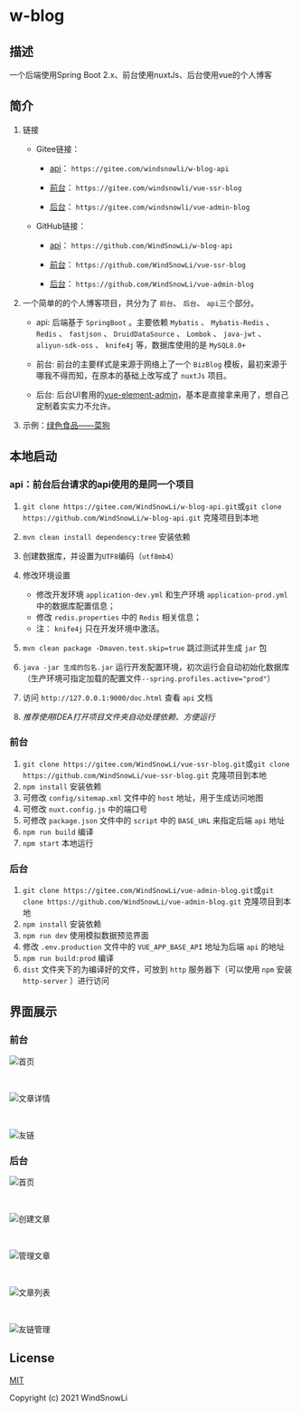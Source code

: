 # w-blog

## 描述

一个后端使用Spring Boot 2.x、前台使用nuxtJs、后台使用vue的个人博客

## 简介

1. 链接
   * Gitee链接：
      * [api](https://gitee.com/windsnowli/w-blog-api)： `https://gitee.com/windsnowli/w-blog-api`

      * [前台](https://gitee.com/windsnowli/vue-ssr-blog)： `https://gitee.com/windsnowli/vue-ssr-blog`

      * [后台](https://gitee.com/windsnowli/vue-admin-blog)： `https://gitee.com/windsnowli/vue-admin-blog`

   * GitHub链接：
      * [api](https://github.com/WindSnowLi/w-blog-api)： `https://github.com/WindSnowLi/w-blog-api`

      * [前台](https://github.com/WindSnowLi/vue-ssr-blog)： `https://github.com/WindSnowLi/vue-ssr-blog`

      * [后台](https://github.com/WindSnowLi/vue-admin-blog)： `https://github.com/WindSnowLi/vue-admin-blog`

2. 一个简单的的个人博客项目，共分为了 `前台`、 `后台`、 `api`三个部分。

   * api: 后端基于 `SpringBoot` 。主要依赖 `Mybatis` 、 `Mybatis-Redis` 、 `Redis` 、 `fastjson` 、 `DruidDataSource` 、 `Lombok` 、 `java-jwt` 、 `aliyun-sdk-oss` 、 `knife4j` 等，数据库使用的是 `MySQL8.0+`

   * 前台: 前台的主要样式是来源于网络上了一个 `BizBlog` 模板，最初来源于哪我不得而知，在原本的基础上改写成了 `nuxtJs` 项目。
   * 后台: 后台UI套用的[vue-element-admin](https://github.com/PanJiaChen/vue-element-admin)，基本是直接拿来用了，想自己定制着实实力不允许。

3. 示例：[绿色食品——菜狗](https://www.blog.hiyj.cn/)

## 本地启动

### api：前台后台请求的api使用的是同一个项目

1. `git clone https://gitee.com/WindSnowLi/w-blog-api.git`或`git clone https://github.com/WindSnowLi/w-blog-api.git` 克隆项目到本地
2. `mvn clean install dependency:tree` 安装依赖
3. 创建数据库，并设置为`UTF8`编码（`utf8mb4`）
4. 修改环境设置
   * 修改开发环境 `application-dev.yml` 和生产环境 `application-prod.yml` 中的数据库配置信息；
   * 修改 `redis.properties` 中的 `Redis` 相关信息；
   * 注： `knife4j` 只在开发环境中激活。

5. `mvn clean package -Dmaven.test.skip=true` 跳过测试并生成 `jar` 包
6. `java -jar 生成的包名.jar` 运行开发配置环境，初次运行会自动初始化数据库（生产环境可指定加载的配置文件`--spring.profiles.active="prod"`）
7. 访问 `http://127.0.0.1:9000/doc.html` 查看 `api` 文档
8. *推荐使用IDEA打开项目文件夹自动处理依赖、方便运行*

### 前台

1. `git clone https://gitee.com/WindSnowLi/vue-ssr-blog.git`或`git clone https://github.com/WindSnowLi/vue-ssr-blog.git` 克隆项目到本地
2. `npm install` 安装依赖
3. 可修改 `config/sitemap.xml` 文件中的 `host` 地址，用于生成访问地图
4. 可修改 `nuxt.config.js` 中的端口号
5. 可修改 `package.json` 文件中的 `script` 中的 `BASE_URL` 来指定后端 `api` 地址
6. `npm run build` 编译
7. `npm start` 本地运行

### 后台

1. `git clone https://gitee.com/WindSnowLi/vue-admin-blog.git`或`git clone https://github.com/WindSnowLi/vue-admin-blog.git` 克隆项目到本地
2. `npm install` 安装依赖
3. `npm run dev` 使用模拟数据预览界面
4. 修改 `.env.production` 文件中的 `VUE_APP_BASE_API` 地址为后端 `api` 的地址
5. `npm run build:prod` 编译
6. `dist` 文件夹下的为编译好的文件，可放到 `http` 服务器下（可以使用 `npm` 安装 `http-server` ）进行访问

## 界面展示

### 前台

![首页](./images/homepage.png)

<br>

![文章详情](./images/article-detail.png)

<br>

![友链](./images/links.png)

### 后台

![首页](./images/dashboard.png)

<br>

![创建文章](./images/create-art.png)

<br>

![管理文章](./images/man-art-list.png)

<br>

![文章列表](./images/art-list.png)

<br>

![友链管理](./images/man-links.png)

## License

[MIT](https://github.com/WindSnowLi/w-blog/blob/master/LICENSE)

Copyright (c) 2021 WindSnowLi

